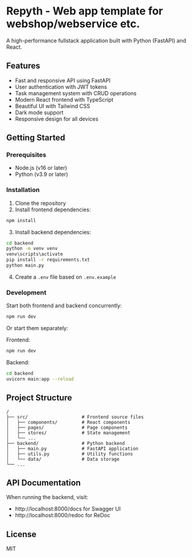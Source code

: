 # Repyth - Web app template for webshop/webservice etc.

A high-performance fullstack application built with Python (FastAPI) and React.

## Features

- Fast and responsive API using FastAPI
- User authentication with JWT tokens
- Task management system with CRUD operations
- Modern React frontend with TypeScript
- Beautiful UI with Tailwind CSS
- Dark mode support
- Responsive design for all devices

## Getting Started

### Prerequisites

- Node.js (v16 or later)
- Python (v3.9 or later)

### Installation

1. Clone the repository
2. Install frontend dependencies:

```bash
npm install
```

3. Install backend dependencies:

```bash
cd backend
python -m venv venv
venv\scripts\activate
pip install -r requirements.txt
python main.py
```

4. Create a `.env` file based on `.env.example`

### Development

Start both frontend and backend concurrently:

```bash
npm run dev
```

Or start them separately:

Frontend:
```bash
npm run dev
```

Backend:
```bash
cd backend
uvicorn main:app --reload
```

## Project Structure

```
/
├── src/                    # Frontend source files
│   ├── components/         # React components
│   ├── pages/              # Page components
│   ├── stores/             # State management
│   └── ...
├── backend/                # Python backend
│   ├── main.py             # FastAPI application
│   ├── utils.py            # Utility functions
│   └── data/               # Data storage
└── ...
```

## API Documentation

When running the backend, visit:
- http://localhost:8000/docs for Swagger UI
- http://localhost:8000/redoc for ReDoc

## License

MIT
